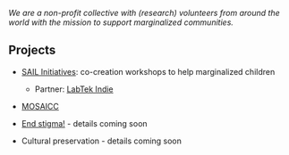 *We are a non-profit collective with (research) volunteers from around the world with the mission to support marginalized communities.*

## Projects

- [SAIL Initiatives](https://www.instagram.com/sail.initiatives/): co-creation workshops to help marginalized children  
  - Partner: [LabTek Indie](https://www.instagram.com/labtekindie/)

- [MOSAICC](https://design4good.github.io/mosaicc/) 

- [End stigma!](https://design4good.github.io/end-stigma/)  - details coming soon

- Cultural preservation - details coming soon
